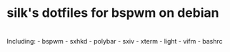 # silk's dotfiles for bspwm on debian
#

Including:
	- bspwm 
	- sxhkd 
	- polybar 
	- sxiv 
	- xterm 
	- light 
	- vifm 
	- bashrc 
#

